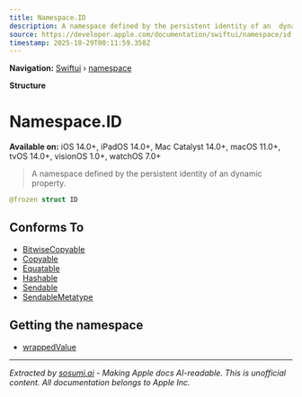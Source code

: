 ```yaml
---
title: Namespace.ID
description: A namespace defined by the persistent identity of an  dynamic property.
source: https://developer.apple.com/documentation/swiftui/namespace/id
timestamp: 2025-10-29T00:11:59.358Z
---
```


**Navigation:** [Swiftui](/documentation/swiftui) › [namespace](/documentation/swiftui/namespace)

**Structure**

# Namespace.ID

**Available on:** iOS 14.0+, iPadOS 14.0+, Mac Catalyst 14.0+, macOS 11.0+, tvOS 14.0+, visionOS 1.0+, watchOS 7.0+

> A namespace defined by the persistent identity of an  dynamic property.

```swift
@frozen struct ID
```

## Conforms To

- [BitwiseCopyable](/documentation/Swift/BitwiseCopyable)
- [Copyable](/documentation/Swift/Copyable)
- [Equatable](/documentation/Swift/Equatable)
- [Hashable](/documentation/Swift/Hashable)
- [Sendable](/documentation/Swift/Sendable)
- [SendableMetatype](/documentation/Swift/SendableMetatype)

## Getting the namespace

- [wrappedValue](/documentation/swiftui/namespace/wrappedvalue)

---

*Extracted by [sosumi.ai](https://sosumi.ai) - Making Apple docs AI-readable.*
*This is unofficial content. All documentation belongs to Apple Inc.*
